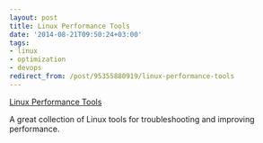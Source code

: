 ```yaml
---
layout: post
title: Linux Performance Tools
date: '2014-08-21T09:50:24+03:00'
tags:
- linux
- optimization
- devops
redirect_from: /post/95355880919/linux-performance-tools
---
```


[Linux Performance Tools](http://www.slideshare.net/brendangregg/linux-performance-tools)

A great collection of Linux tools for troubleshooting and improving performance.
